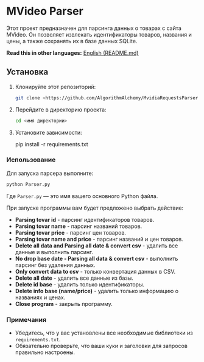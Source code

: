 # MVideo Parser

Этот проект предназначен для парсинга данных о товарах с сайта MVideo. Он позволяет извлекать идентификаторы товаров, названия и цены, а также сохранять их в базе данных SQLite.

**Read this in other languages:** [English (README.md)](README.md)

## Установка

1. Клонируйте этот репозиторий:

   ```bash
   git clone <https://github.com/AlgorithmAlchemy/MvidiaRequestsParser/tree/main>
2. Перейдите в директорию проекта:
   ```bash
   cd <имя директории>
3. Установите зависимости:

   pip install -r requirements.txt

### Использование
Для запуска парсера выполните: 
   ```bash
python Parser.py
```


Где `Parser.py` — это имя вашего основного Python файла.

При запуске программы вам будет предложено выбрать действие:

- **Parsing tovar id** - парсинг идентификаторов товаров.
- **Parsing tovar name** - парсинг названий товаров.
- **Parsing tovar price** - парсинг цен товаров.
- **Parsing tovar name and price** - парсинг названий и цен товаров.
- **Delete all data and Parsing all date & convert csv** - удалить все данные и выполнить парсинг.
- **No drop base date - Parsing all data & convert csv** - выполнить парсинг без удаления данных.
- **Only convert data to csv** - только конвертация данных в CSV.
- **Delete all date** - удалить все данные из базы.
- **Delete id base** - удалить только идентификаторы.
- **Delete info base (name/price)** - удалить только информацию о названиях и ценах.
- **Close program** - закрыть программу.

### Примечания

- Убедитесь, что у вас установлены все необходимые библиотеки из `requirements.txt`.
- Обязательно проверьте, что ваши куки и заголовки для запросов правильно настроены.

 
 
